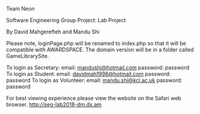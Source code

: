 Team Neon

Software Engineering Group Project: Lab Project

By David Mahgerefteh and Mandu Shi

Please note, loginPage.php will be renamed to index.php so that it will be compatible with AWARDSPACE. The domain version will be in a folder called GameLibrarySite. 

To login as Secretary: email: mandushi@hotmail.com password: password
To login as Student: email: davidmah1998@hotmail.com password: password
To login as Volunteer: email: mandu.shi@kcl.ac.uk password: password

For best viewing experience please view the website on the Safari web browser.
http://seg-lab2018-dm.dx.am
